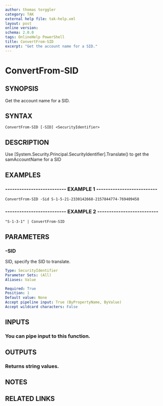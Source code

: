 ```yaml
---
author: thomas torggler
category: TAK
external help file: tak-help.xml
layout: post
online version: 
schema: 2.0.0
tags: OnlineHelp PowerShell
title: ConvertFrom-SID
excerpt: "Get the account name for a SID."
---
```


# ConvertFrom-SID

## SYNOPSIS
Get the account name for a SID.

## SYNTAX

```
ConvertFrom-SID [-SID] <SecurityIdentifier>
```

## DESCRIPTION
Use \[System.Security.Principal.SecurityIdentifier\].Translate() to get the samAccountName for a SID

## EXAMPLES

### -------------------------- EXAMPLE 1 --------------------------
```
ConvertFrom-SID -Sid S-1-5-21-2330142668-2157844774-769409458
```

### -------------------------- EXAMPLE 2 --------------------------
```
"S-1-3-1" | ConvertFrom-SID
```

## PARAMETERS

### -SID
SID, specify the SID to translate.

```yaml
Type: SecurityIdentifier
Parameter Sets: (All)
Aliases: Value

Required: True
Position: 1
Default value: None
Accept pipeline input: True (ByPropertyName, ByValue)
Accept wildcard characters: False
```

## INPUTS

### You can pipe input to this function.

## OUTPUTS

### Returns string values.

## NOTES

## RELATED LINKS

